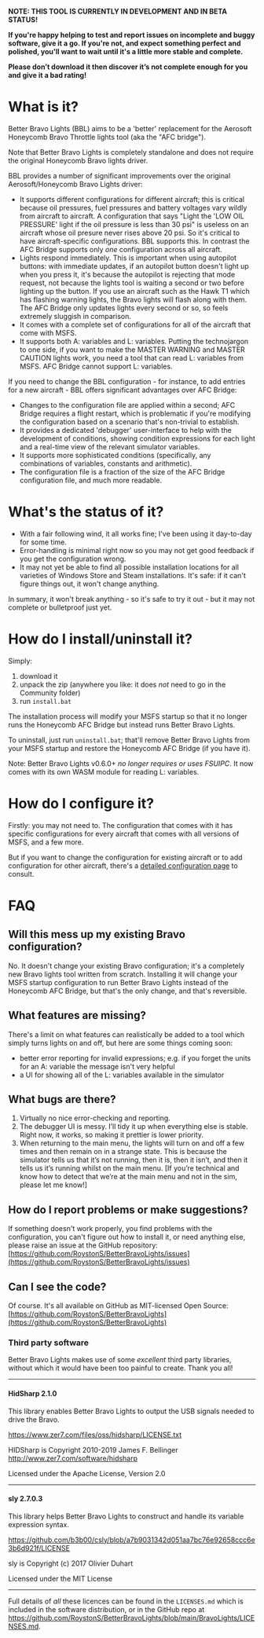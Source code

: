 **NOTE: THIS TOOL IS CURRENTLY IN DEVELOPMENT AND IN BETA STATUS!**

**If you're happy helping to test and report issues on incomplete and buggy software, give it a go. If you're not, and expect something perfect and polished, you'll want to wait until it's a little more stable and complete.**

**Please don’t download it then discover it’s not complete enough for you and give it a bad rating!**

# What is it?

Better Bravo Lights (BBL) aims to be a 'better' replacement for the Aerosoft Honeycomb Bravo Throttle lights tool (aka the "AFC bridge").

Note that Better Bravo Lights is completely standalone and does not require the original Honeycomb Bravo lights driver.

BBL provides a number of significant improvements over the original Aerosoft/Honeycomb Bravo Lights driver:

- It supports different configurations for different aircraft; this is critical because oil pressures, fuel pressures and battery voltages vary wildly from aircraft to aircraft. A configuration that says "Light the 'LOW OIL PRESSURE' light if the oil pressure is less than 30 psi" is useless on an aircraft whose oil presure never rises above 20 psi. So it's critical to have aircraft-specific configurations. BBL supports this. In contrast the AFC Bridge supports only _one_ configuration across all aircraft.
- Lights respond immediately. This is important when using autopilot buttons: with immediate updates, if an autopilot button doesn't light up when you press it, it's because the autopilot is rejecting that mode request, not because the lights tool is waiting a second or two before lighting up the button. If you use an aircraft such as the Hawk T1 which has flashing warning lights, the Bravo lights will flash along with them. The AFC Bridge only updates lights every second or so, so feels extremely sluggish in comparison.
- It comes with a complete set of configurations for all of the aircraft that come with MSFS.
- It supports both A: variables and L: variables. Putting the technojargon to one side, if you want to make the MASTER WARNING and MASTER CAUTION lights work, you need a tool that can read L: variables from MSFS. AFC Bridge cannot support L: variables.

If you need to change the BBL configuration - for instance, to add entries for a new aircraft - BBL offers significant advantages over AFC Bridge:

- Changes to the configuration file are applied within a second; AFC Bridge requires a flight restart, which is problematic if you're modifying the configuration based on a scenario that's non-trivial to establish.
- It provides a dedicated 'debugger' user-interface to help with the development of conditions, showing condition expressions for each light and a real-time view of the relevant simulator variables.
- It supports more sophisticated conditions (specifically, any combinations of variables, constants and arithmetic).
- The configuration file is a fraction of the size of the AFC Bridge configuration file, and much more readable.

# What's the status of it?

- With a fair following wind, it all works fine; I've been using it day-to-day for some time.
- Error-handling is minimal right now so you may not get good feedback if you get the configuration wrong.
- It may not yet be able to find all possible installation locations for all varieties of Windows Store and Steam installations. It's safe: if it can't figure things out, it won't change anything.

In summary, it won't break anything - so it's safe to try it out - but it may not complete or bulletproof just yet.

# How do I install/uninstall it?

Simply:

1. download it
1. unpack the zip (anywhere you like: it does _not_ need to go in the Community folder)
1. run `install.bat`

The installation process will modify your MSFS startup so that it no longer runs the Honeycomb AFC Bridge but instead runs Better Bravo Lights.

To uninstall, just run `uninstall.bat`; that'll remove Better Bravo Lights from your MSFS startup and restore the Honeycomb AFC Bridge (if you have it).

Note: Better Bravo Lights v0.6.0+ _no longer requires or uses FSUIPC_. It now comes with its own WASM module for reading L: variables.

# How do I configure it?

Firstly: you may not need to. The configuration that comes with it has specific configurations for every aircraft that comes with all versions of MSFS, and a few more.

But if you want to change the configuration for existing aircraft or to add configuration for other aircraft, there's a [detailed configuration page](./configuration.md) to consult.

# FAQ

## Will this mess up my existing Bravo configuration?

No. It doesn't change your existing Bravo configuration; it's a completely new Bravo lights tool written from scratch. Installing it will change your MSFS startup configuration to run Better Bravo Lights instead of the Honeycomb AFC Bridge, but that's the only change, and that's reversible.

## What features are missing?

There's a limit on what features can realistically be added to a tool which simply turns lights on and off, but here are some things coming soon:

- better error reporting for invalid expressions; e.g. if you forget the units for an A: variable the message isn't very helpful
- a UI for showing all of the L: variables available in the simulator

## What bugs are there?

1. Virtually no nice error-checking and reporting.
1. The debugger UI is messy. I’ll tidy it up when everything else is stable. Right now, it works, so making it prettier is lower priority.
1. When returning to the main menu, the lights will turn on and off a few times and then remain on in a strange state. This is because the simulator tells us that it’s not running, then it is, then it isn’t, and then it tells us it’s running whilst on the main menu. [If you’re technical and know how to detect that we’re at the main menu and not in the sim, please let me know!]

## How do I report problems or make suggestions?

If something doesn't work properly, you find problems with the configuration, you can't figure out how to install it, or need anything else, please raise an issue at the GitHub repository: [https://github.com/RoystonS/BetterBravoLights/issues](https://github.com/RoystonS/BetterBravoLights/issues)

## Can I see the code?

Of course. It's all available on GitHub as MIT-licensed Open Source: [https://github.com/RoystonS/BetterBravoLights](https://github.com/RoystonS/BetterBravoLights)

### Third party software

Better Bravo Lights makes use of some _excellent_ third party libraries, without which it would have been too painful to create. Thank you all!

---

#### HidSharp 2.1.0

This library enables Better Bravo Lights to output the USB signals needed to drive the Bravo.

https://www.zer7.com/files/oss/hidsharp/LICENSE.txt

HIDSharp is Copyright 2010-2019 James F. Bellinger <http://www.zer7.com/software/hidsharp>

Licensed under the Apache License, Version 2.0

---

#### sly 2.7.0.3

This library helps Better Bravo Lights to construct and handle its variable expression syntax.

<https://github.com/b3b00/csly/blob/a7b9031342d051aa7bc76e92658ccc6e3b6d921f/LICENSE>

sly is Copyright (c) 2017 Olivier Duhart

Licensed under the MIT License

---

Full details of _all_ these licences can be found in the `LICENSES.md` which is included in the software distribution, or in the GitHub repo at <https://github.com/RoystonS/BetterBravoLights/blob/main/BravoLights/LICENSES.md>.
